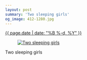 ```yaml
---
layout: post
summary: 'Two sleeping girls'
og_image: 412-1280.jpg
---
```


<div class="post">
 <time>
  <a href="/412">
   {{ page.date | date: "%B %-d, %Y" }}
  </a>
 </time>
 <a href="/412">
  <figure data-taken="6/11/2015">
   <img alt="Two sleeping girls" sizes="(min-width: 700px) 50vw, calc(100vw - 2rem)" src="{{ site.assets_url }}/412-640.jpg" srcset="{{ site.assets_url }}/412-1280.jpg 1280w, {{ site.assets_url }}/412-960.jpg 960w, {{ site.assets_url }}/412-640.jpg 640w, {{ site.assets_url }}/412-320.jpg 320w"/>
  </figure>
 </a>
 <span>
  Two sleeping girls
 </span>
</div>
